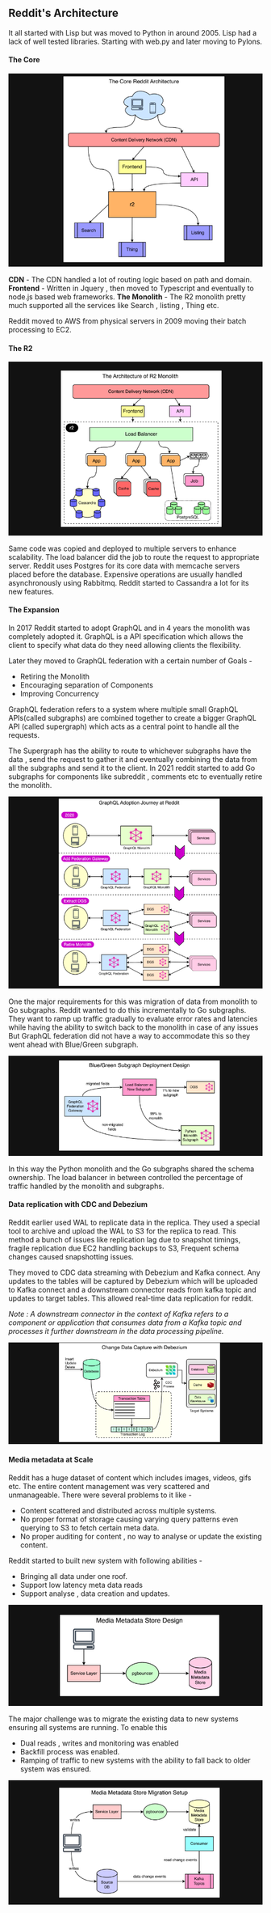 ## Reddit's Architecture

It all started with Lisp but was moved to Python in around 2005. Lisp had a lack of well tested libraries. Starting with web.py and later moving to Pylons. 

#### The Core

![alt text](/resources/Screenshot%202024-04-28%20at%207.09.17%20PM.png)


**CDN** - The CDN handled a lot of routing logic based on path and domain. 
**Frontend** - Written in Jquery , then moved to Typescript and eventually to node.js based web frameworks.
**The Monolith** - The R2 monolith pretty much supported all the services like Search , listing , Thing etc. 

Reddit moved to AWS from physical servers in 2009 moving their batch processing to EC2.

#### The R2

![alt text](/resources/Screenshot%202024-04-28%20at%207.18.26%20PM.png)


Same code was copied and deployed to multiple servers to enhance scalability. The load balancer did the job to route the request to appropriate server. Reddit uses Postgres for its core data with memcache servers placed before the database. Expensive operations are usually handled asynchronously using Rabbitmq. Reddit started to Cassandra a lot for its new features. 

#### The Expansion 

In 2017 Reddit started to adopt GraphQL and in 4 years the monolith was completely adopted it. GraphQL is a API specification which allows the client to specify what data do they need allowing clients the flexibility. 

Later they moved to GraphQL federation with a certain number of Goals - 

- Retiring the Monolith 
- Encouraging separation of Components 
- Improving Concurrency

GraphQL federation refers to a system where multiple small GraphQL APIs(called subgraphs) are combined together to create a bigger GraphQL API (called supergraph) which acts as a central point to handle all the requests. 

The Supergraph has the ability to route to whichever subgraphs have the data , send the request to gather it and eventually combining the data from all the subgraphs and send it to the client. 
In 2021 reddit started to add Go subgraphs for components like subreddit , comments etc to eventually retire the monolith. 

![alt text](/resources/Screenshot%202024-04-28%20at%207.48.03%20PM.png)


One the major requirements for this was migration of data from monolith to Go subgraphs. Reddit wanted to do this incrementally to Go subgraphs. 
They want to ramp up traffic gradually to evaluate error rates and latencies while having the ability to switch back to the monolith in case of any issues
But GraphQL federation did not have a way to accommodate this so they went ahead with Blue/Green subgraph. 

![alt text](/resources/Screenshot%202024-04-28%20at%207.55.45%20PM.png)


In this way the Python monolith and the Go subgraphs shared the schema ownership. The load balancer in between controlled the percentage of traffic handled by the monolith and subgraphs. 

#### Data replication with CDC and Debezium 

Reddit earlier used WAL to replicate data in the replica. They used a special tool to archive and upload the WAL to S3 for the replica to read. This method a bunch of issues like replication lag due to snapshot timings, fragile replication due EC2 handling backups to S3, Frequent schema changes caused snapshotting issues.

They moved to CDC data streaming with Debezium and Kafka connect. Any updates to the tables will be captured by Debezium which will be uploaded to Kafka connect and a downstream connector reads from kafka topic and updates to target tables. This allowed real-time data replication for reddit. 

*Note : A downstream connector in the context of Kafka refers to a component or application that consumes data from a Kafka topic and processes it further downstream in the data processing pipeline.*

![alt text](/resources/Screenshot%202024-04-28%20at%208.29.48%20PM.png)

#### Media metadata at Scale

Reddit has a huge dataset of content which includes images, videos, gifs etc. The entire content management was very scattered and unmanageable. There were several problems to it like -
- Content scattered and distributed across multiple systems. 
- No proper format of storage causing varying query patterns even querying to S3 to fetch certain meta data. 
- No proper auditing for content , no way to analyse or update the existing content.

Reddit started to built new system with following abilities - 
- Bringing all data under one roof. 
- Support low latency meta data reads
- Support analyse , data creation and updates. 

![alt text](/resources/Screenshot%202024-04-28%20at%208.49.58%20PM.png)

The major challenge was to migrate the existing data to new systems ensuring all systems are running. To enable this 

- Dual reads , writes and monitoring was enabled
- Backfill process was enabled. 
- Ramping of traffic to new systems with the ability to fall back to older system was ensured. 

![alt text](/resources/Screenshot%202024-04-28%20at%208.52.45%20PM.png)

